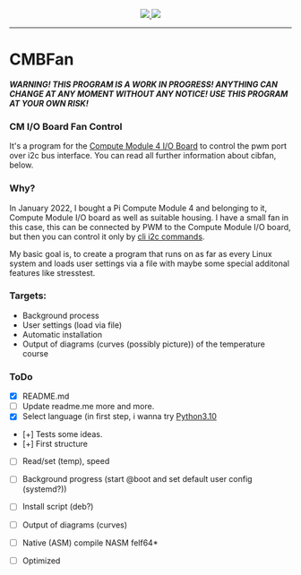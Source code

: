 <p align="center">
	<a href="https://www.python.org/" target="_blank" alt="Picture of python with link to python.org">
        	<img src="https://img.shields.io/badge/Python-FFD43B?style=for-the-badge&logo=python&logoColor=darkgreen">
	</a> 
	<a herf="https://www.json.org/json-en.html" target="_blank" alt="Picture of json with link to json.org">
		<img src="https://img.shields.io/badge/json-5E5C5C?style=for-the-badge&logo=json&logoColor=white">
	</a>
 	<hr />
</p>

# CMBFan

***WARNING! THIS PROGRAM IS A WORK IN PROGRESS! ANYTHING CAN CHANGE AT ANY MOMENT WITHOUT ANY NOTICE! USE THIS PROGRAM AT YOUR OWN RISK!***

### CM I/O Board Fan Control

It's a program for the [Compute Module 4 I/O Board](https://www.raspberrypi.com/products/compute-module-4-io-board/) to control the pwm port over i2c bus interface. You can read all further information about cibfan, below.

### Why?

In January 2022, I bought a Pi Compute Module 4 and belonging to it, Compute Module I/O board as well as suitable housing. I have a small fan in this case, this can be connected by PWM to the Compute Module I/O board, but then you can control it only by [cli i2c commands](https://linux.die.net/man/8/i2cget).

My basic goal is, to create a program that runs on as far as every Linux system and loads user settings via a file with maybe some special additonal features like stresstest.

### Targets:

* Background process
* User settings (load via file)
* Automatic installation
* Output of diagrams (curves (possibly picture)) of the temperature course

### ToDo

- [x] README.md
- [ ] Update readme.me more and more.
- [x] Select language (in first step, i wanna try [Python3.10](https://www.python.org/downloads/)
- [+] Tests some ideas. 
- [+] First structure
- [ ] Read/set (temp), speed
- [ ] Background progress (start @boot and set default user config (systemd?))
- [ ] Install script (deb?)
- [ ] Output of diagrams (curves)
- [ ] Native (ASM) compile NASM felf64*
- [ ] Optimized

